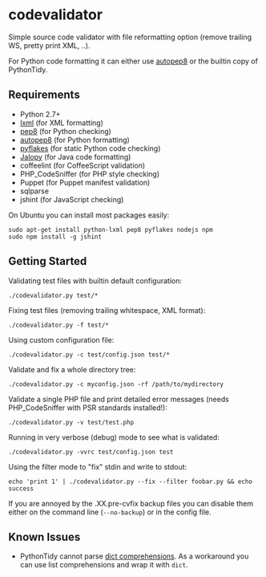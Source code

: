 codevalidator
=============

Simple source code validator with file reformatting option (remove trailing WS, pretty print XML, ..).

For Python code formatting it can either use [autopep8][autopep8] or the builtin copy of PythonTidy.

Requirements
------------

* Python 2.7+
* [lxml][lxml] (for XML formatting)
* [pep8][pep8] (for Python checking)
* [autopep8][autopep8] (for Python formatting)
* [pyflakes][pyflakes] (for static Python code checking)
* [Jalopy][Jalopy] (for Java code formatting)
* coffeelint (for CoffeeScript validation)
* PHP_CodeSniffer (for PHP style checking)
* Puppet (for Puppet manifest validation)
* sqlparse
* jshint (for JavaScript checking)

On Ubuntu you can install most packages easily:

    sudo apt-get install python-lxml pep8 pyflakes nodejs npm
    sudo npm install -g jshint

Getting Started
---------------

Validating test files with builtin default configuration:

    ./codevalidator.py test/*

Fixing test files (removing trailing whitespace, XML format):

    ./codevalidator.py -f test/*

Using custom configuration file:

    ./codevalidator.py -c test/config.json test/*

Validate and fix a whole directory tree:

    ./codevalidator.py -c myconfig.json -rf /path/to/mydirectory

Validate a single PHP file and print detailed error messages (needs PHP_CodeSniffer with PSR standards installed!):

    ./codevalidator.py -v test/test.php

Running in very verbose (debug) mode to see what is validated:

    ./codevalidator.py -vvrc test/config.json test

Using the filter mode to "fix" stdin and write to stdout:

    echo 'print 1' | ./codevalidator.py --fix --filter foobar.py && echo success

If you are annoyed by the .XX.pre-cvfix backup files you can disable them either on the command line (`--no-backup`) or in the config file.

Known Issues
------------

* PythonTidy cannot parse [dict comprehensions][dict comprehensions]. As a workaround you can use list comprehensions and wrap it with `dict`.

[lxml]:                 http://lxml.de/
[pep8]:                 https://pypi.python.org/pypi/pep8
[autopep8]:             https://pypi.python.org/pypi/autopep8
[pyflakes]:             https://pypi.python.org/pypi/pyflakes
[Jalopy]:               http://www.triemax.com/products/jalopy/
[dict comprehensions]:  http://www.python.org/dev/peps/pep-0274/
